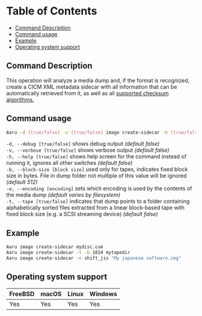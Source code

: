# Table of Contents

- [Command Description](#command-description)
- [Command usage](#command-usage)
- [Example](#example)
- [Operating system support](#operating-system-support)

## Command Description

This operation will analyze a media dump and, if the format is recognized, create a CICM XML metadata sidecar with all information that can be automatically retrieved from it, as well as all [supported checksum algorithms.](../faq/supported-checksums.md)

## Command usage

```bash
Aaru -d [true/false] -v [true/false] image create-sidecar -h [true/false] -b [block size] -e [encoding] -t tape [true/false] <image-path>
```

`-d, --debug [true/false]` shows debug output *(default false)*  
`-v, --verbose [true/false]` shows verbose output *(default false)*  
`-h, --help [true/false]` shows help screen for the command instead of running it, ignores all other switches *(default false)*    
`-b, --block-size [block size]` used only for tapes, indicates fixed block size in bytes. File in dump folder not multiple of this value will be ignored *(default 512)*           
`-e, --encoding [encoding]` sets which encoding is used by the contents of the media dump *(default varies by filesystem)*            
`-t, --tape [true/false]` indicates that dump points to a folder containing alphabetically sorted files extracted from a linear block-based tape with fixed block size (e.g. a SCSI streaming device) *(default false)*

## Example

```bash
Aaru image create-sidecar mydisc.cue
Aaru image create-sidecar -t -b 1024 mytapedir
Aaru image create-sidecar -e shift_jis "My japanese software.img"
```

## Operating system support

| FreeBSD | macOS | Linux | Windows |
| ------- | ----- | ----- | ------- |
| Yes     | Yes   | Yes   | Yes     |

